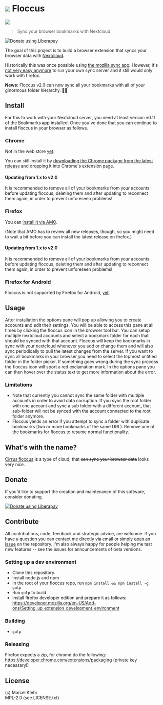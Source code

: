 # ![](https://raw.githubusercontent.com/marcelklehr/floccus/master/icons/logo.png) Floccus
![](https://raw.githubusercontent.com/marcelklehr/floccus/master/img/screen_firefox_options.png)

> Sync your browser bookmarks with Nextcloud

<a href="https://liberapay.com/marcelklehr/donate"><img alt="Donate using Liberapay" src="https://liberapay.com/assets/widgets/donate.svg"></a>

The goal of this project is to build a browser extension that syncs your browser data with [Nextcloud](http://nextcloud.com).

Historically this was once possible using [the mozilla sync app](https://github.com/owncloudarchive/mozilla_sync). However, it's [not very easy anymore](https://github.com/owncloudarchive/mozilla_sync/issues/33) to run your own sync server and it still would only work with firefox.

**News:** Floccus v2.0 can now sync all your bookmarks with all of your ginormous folder hierarchy. :weight_lifting_woman:

## Install
For this to work with your Nextcloud server, you need at least version v0.11 of the Bookmarks app installed. Once you've done that you can continue to install floccus in your browser as follows.

### Chrome
Not in the web store [yet](https://github.com/marcelklehr/floccus/issues/51).

You can still install it by [downloading the Chrome package from the latest release](https://github.com/marcelklehr/floccus/releases/) and dropping it into Chrome's extension page.

#### Updating from 1.x to v2.0
It is recommended to remove all of your bookmarks from your accounts before updating floccus, deleting them and after updating to reconnect them again, in order to prevent unforeseen problems!

### Firefox
You can [install it via AMO](https://addons.mozilla.org/en-US/firefox/addon/floccus/).

(Note that AMO has to review all new releases, though, so you might need to wait a bit before you can install the latest release on firefox.)

#### Updating from 1.x to v2.0
It is recommended to remove all of your bookmarks from your accounts before updating floccus, deleting them and after updating to reconnect them again, in order to prevent unforeseen problems!

### Firefox for Android
Floccus is not supported by Firefox for Android, [yet](https://developer.mozilla.org/en-US/Add-ons/WebExtensions/API/bookmarks#Browser_compatibility).


## Usage
After installation the options pane will pop up allowing you to create accounts and edit their settings. You will be able to access this pane at all times by clicking the floccus icon in the browser tool bar.
You can setup multiple nextcloud accounts and select a bookmark folder for each that should be synced with that account. Floccus will keep the bookmarks in sync with your nextcloud whenever you add or change them and will also sync periodically to pull the latest changes from the server.
If you want to sync all bookmarks in your browser you need to select the topmost untitled folder in the folder picker.
If something goes wrong during the sync process the floccus icon will sport a red exclamation mark. In the options pane you can then hover over the status text to get more information about the error.

### Limitations
 * Note that currently you cannot sync the same folder with multiple accounts in order to avoid data corruption. If you sync the root folder with one account and sync a sub folder with a different account, that sub-folder will not be synced with the account connected to the root folder anymore.
 * Floccus yields an error if you attempt to sync a folder with duplicate bookmarks (two or more bookmarks of the same URL). Remove one of the bookmarks for floccus to resume normal functionality.

## What's with the name?
[Cirrus floccus](https://en.wikipedia.org/wiki/Cirrus_floccus) is a type of cloud, that <del>can sync your browser data</del> looks very nice.

## Donate
If you'd like to support the creation and maintenance of this software, consider donating.

<a href="https://liberapay.com/marcelklehr/donate"><img alt="Donate using Liberapay" src="https://liberapay.com/assets/widgets/donate.svg"></a>

## Contribute
All contributions, code, feedback and strategic advice, are welcome. If you have a question you can contact me directly via email or simply [open an issue](https://github.com/marcelklehr/floccus/issues/new) on the repository. I'm also always happy for people helping me test new features -- see the issues for announcements of beta versions.

### Setting up a dev environment
 * Clone this repository.
 * Install node.js and npm
 * In the root of your floccus repo, run `npm install && npm install -g gulp`
 * Run `gulp` to build
 * Install firefox developer edition and prepare it as follows: https://developer.mozilla.org/en-US/Add-ons/Setting_up_extension_development_environment

### Building
* `gulp`

### Releasing
Firefox expects a zip, for chrome do the following: https://developer.chrome.com/extensions/packaging (private key necessary!)

## License
(c) Marcel Klehr  
MPL-2.0 (see LICENSE.txt)
